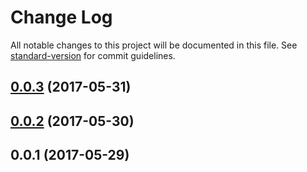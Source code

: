 # Change Log

All notable changes to this project will be documented in this file.
See [standard-version](https://github.com/conventional-changelog/standard-version) for commit guidelines.

<a name="0.0.3"></a>
## [0.0.3](https://github.com/nuxt/modules/compare/@nuxtjs/browserconfig@0.0.2...@nuxtjs/browserconfig@0.0.3) (2017-05-31)




<a name="0.0.2"></a>
## [0.0.2](https://github.com/nuxt/modules/compare/@nuxtjs/browserconfig@0.0.1...@nuxtjs/browserconfig@0.0.2) (2017-05-30)




<a name="0.0.1"></a>
## 0.0.1 (2017-05-29)

